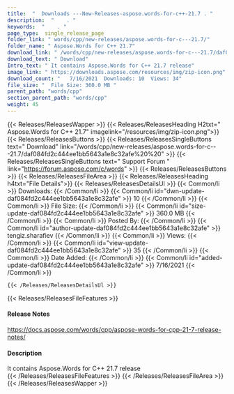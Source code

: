 ```yaml
---
title:  "  Downloads ---New-Releases-aspose.words-for-c++-21.7 . " 
description:  "    . " 
keywords:  "    . " 
page_type:  single_release_page
folder_link: " words/cpp/new-releases/aspose.words-for-c---21.7/"
folder_name: " Aspose.Words for C++ 21.7"
download_link: " /words/cpp/new-releases/aspose.words-for-c---21.7/daf084fd2c444ee1bb5643a1e8c32afe"
download_text: " Download"
Intro_text: " It contains Aspose.Words for C++ 21.7 release"
image_link: " https://downloads.aspose.com/resources/img/zip-icon.png"
download_count: "   7/16/2021  Downloads: 10  Views: 34"
file_size: "  File Size: 360.0 MB "
parent_path: "words/cpp"
section_parent_path: "words/cpp"
weight: 45 
---
```


{{< Releases/ReleasesWapper >}}
  {{< Releases/ReleasesHeading H2txt=" Aspose.Words for C++ 21.7" imagelink="/resources/img/zip-icon.png">}}
  {{< Releases/ReleasesButtons >}}
    {{< Releases/ReleasesSingleButtons text=" Download" link="/words/cpp/new-releases/aspose.words-for-c---21.7/daf084fd2c444ee1bb5643a1e8c32afe%20%20" >}}
    {{< Releases/ReleasesSingleButtons text=" Support Forum " link="https://forum.aspose.com/c/words" >}}
  {{< Releases/ReleasesButtons >}}
  {{< Releases/ReleasesFileArea >}}
    {{< Releases/ReleasesHeading h4txt="File Details">}}
    {{< Releases/ReleasesDetailsUl >}}
            {{< Common/li  >}} Downloads: {{< /Common/li >}} 
      {{< Common/li id="dwn-update-daf084fd2c444ee1bb5643a1e8c32afe" >}} 10 {{< /Common/li >}} 
      {{< Common/li  >}} File Size: {{< /Common/li >}} 
      {{< Common/li id="size-update-daf084fd2c444ee1bb5643a1e8c32afe" >}} 360.0 MB {{< /Common/li >}} 
      {{< Common/li  >}} Posted By: {{< /Common/li >}} 
      {{< Common/li id="author-update-daf084fd2c444ee1bb5643a1e8c32afe" >}} tengiz.sharafiev {{< /Common/li >}} 
      {{< Common/li  >}} Views: {{< /Common/li >}} 
      {{< Common/li id="view-update-daf084fd2c444ee1bb5643a1e8c32afe" >}} 35 {{< /Common/li >}} 
      {{< Common/li  >}} Date Added: {{< /Common/li >}} 
      {{< Common/li id="added-update-daf084fd2c444ee1bb5643a1e8c32afe" >}} 7/16/2021 {{< /Common/li >}} 

    {{< /Releases/ReleasesDetailsUl >}}

  {{< Releases/ReleasesFileFeatures >}}
      <h4>Release Notes</h4><div><a href="https://docs.aspose.com/words/cpp/aspose-words-for-cpp-21-7-release-notes/">https://docs.aspose.com/words/cpp/aspose-words-for-cpp-21-7-release-notes/</a></div><h4>Description</h4><div class="HTMLDescription">It contains Aspose.Words for C++ 21.7 release</div>
  {{< /Releases/ReleasesFileFeatures >}}
 {{< /Releases/ReleasesFileArea >}}
{{< /Releases/ReleasesWapper >}}



